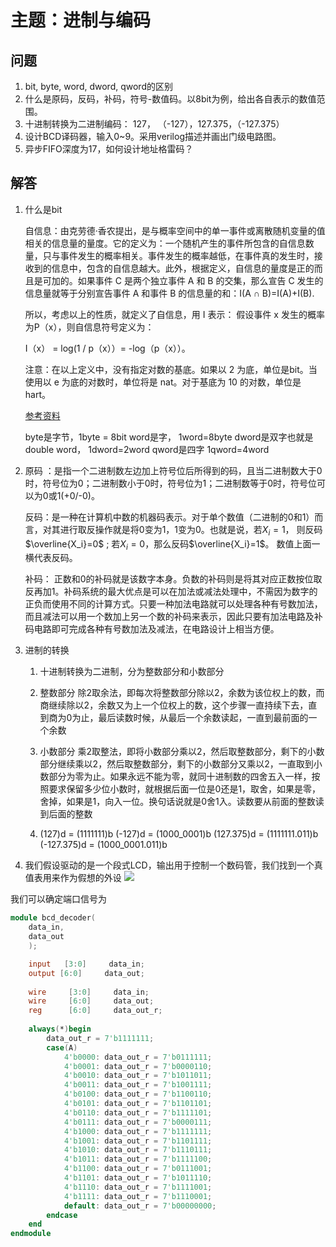 # 主题：进制与编码
## 问题

1. bit, byte, word, dword, qword的区别
2. 什么是原码，反码，补码，符号-数值码。以8bit为例，给出各自表示的数值范围。
3. 十进制转换为二进制编码： 127， （-127），127.375，（-127.375）
4. 设计BCD译码器，输入0~9。采用verilog描述并画出门级电路图。
5. 异步FIFO深度为17，如何设计地址格雷码？

## 解答
1. 什么是bit
   
    自信息：由克劳德·香农提出，是与概率空间中的单一事件或离散随机变量的值相关的信息量的量度。它的定义为：一个随机产生的事件所包含的自信息数量，只与事件发生的概率相关。事件发生的概率越低，在事件真的发生时，接收到的信息中，包含的自信息越大。此外，根据定义，自信息的量度是正的而且是可加的。如果事件 C 是两个独立事件 A 和 B 的交集，那么宣告 C 发生的信息量就等于分别宣告事件 A 和事件 B 的信息量的和：I(A ∩ B)=I(A)+I(B).
    
    所以，考虑以上的性质，就定义了自信息，用 I 表示： 假设事件 x 发生的概率为P（x），则自信息符号定义为：
    
    I（x） = log(1 / p（x））= -log（p（x））。
    
    注意：在以上定义中，没有指定对数的基底。如果以 2 为底，单位是bit。当使用以 e 为底的对数时，单位将是 nat。对于基底为 10 的对数，单位是 hart。
    
    [参考资料](https://www.cnblogs.com/yinheyi/p/6426431.html)
    
    byte是字节，1byte = 8bit 
    word是字， 1word=8byte
    dword是双字也就是double word， 1dword=2word
    qword是四字 1qword=4word
    
2. 原码 ：是指一个二进制数左边加上符号位后所得到的码，且当二进制数大于0时，符号位为0；二进制数小于0时，符号位为1；二进制数等于0时，符号位可以为0或1(+0/-0)。

    反码：是一种在计算机中数的机器码表示。对于单个数值（二进制的0和1）而言，对其进行取反操作就是将0变为1，1变为0。也就是说，若$X_i=1$， 则反码$\overline{X_i}=0$ ; 若$X_i=0$，那么反码$\overline{X_i}=1$。 数值上面一横代表反码。
    
    
    补码： 正数和0的补码就是该数字本身。负数的补码则是将其对应正数按位取反再加1。补码系统的最大优点是可以在加法或减法处理中，不需因为数字的正负而使用不同的计算方式。只要一种加法电路就可以处理各种有号数加法，而且减法可以用一个数加上另一个数的补码来表示，因此只要有加法电路及补码电路即可完成各种有号数加法及减法，在电路设计上相当方便。
    
3. 进制的转换
    1. 十进制转换为二进制，分为整数部分和小数部分
    2. 整数部分
除2取余法，即每次将整数部分除以2，余数为该位权上的数，而商继续除以2，余数又为上一个位权上的数，这个步骤一直持续下去，直到商为0为止，最后读数时候，从最后一个余数读起，一直到最前面的一个余数
    3. 小数部分
乘2取整法，即将小数部分乘以2，然后取整数部分，剩下的小数部分继续乘以2，然后取整数部分，剩下的小数部分又乘以2，一直取到小数部分为零为止。如果永远不能为零，就同十进制数的四舍五入一样，按照要求保留多少位小数时，就根据后面一位是0还是1，取舍，如果是零，舍掉，如果是1，向入一位。换句话说就是0舍1入。读数要从前面的整数读到后面的整数

    4. (127)d = (1111111)b
        (-127)d = (1000_0001)b
        (127.375)d = (1111111.011)b
        (-127.375)d = (1000_0001.011)b

4. 我们假设驱动的是一个段式LCD，输出用于控制一个数码管，我们找到一个真值表用来作为假想的外设 ![](C:\Users\cxhy\Desktop\Image.png)

我们可以确定端口信号为

```verilog
module bcd_decoder(
    data_in,
    data_out
    );

    input   [3:0]     data_in;
    output [6:0]     data_out;
    
    wire     [3:0]     data_in;
    wire     [6:0]     data_out;
    reg      [6:0]     data_out_r;
    
    always(*)begin
        data_out_r = 7'b1111111;
        case(A)
            4'b0000: data_out_r = 7'b0111111;
            4'b0001: data_out_r = 7'b0000110;
            4'b0010: data_out_r = 7'b1011011;
            4'b0011: data_out_r = 7'b1001111;
            4'b0100: data_out_r = 7'b1100110;
            4'b0101: data_out_r = 7'b1101101;
            4'b0110: data_out_r = 7'b1111101;
            4'b0111: data_out_r = 7'b0000111;
            4'b1000: data_out_r = 7'b1111111;
            4'b1001: data_out_r = 7'b1101111;
            4'b1010: data_out_r = 7'b1110111;
            4'b1011: data_out_r = 7'b1111100;
            4'b1100: data_out_r = 7'b0111001;
            4'b1101: data_out_r = 7'b1011110;
            4'b1110: data_out_r = 7'b1111001;
            4'b1111: data_out_r = 7'b1110001;
            default: data_out_r = 7'b00000000;
        endcase
    end  
endmodule
```


​        


